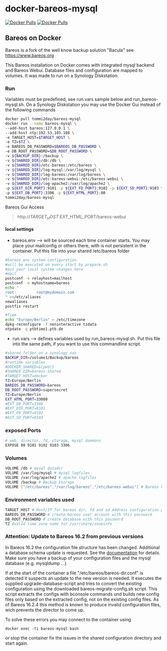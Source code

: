 # docker-bareos-mysql

[![Docker Pulls](https://img.shields.io/docker/stars/tommi2day/bareos-mysql.svg)](https://hub.docker.com/r/tommi2day/bareos-mysql/)
[![Docker Pulls](https://img.shields.io/docker/pulls/tommi2day/bareos-mysql.svg)](https://hub.docker.com/r/tommi2day/bareos-mysql/)

## Bareos on Docker 

Bareos is a fork of the well know backup solution "Bacula"
see https://www.bareos.org

This Bareos installation on Docker comes with integrated mysql backend and Bareos Webui.
Database files and configuration are mapped to volumes. It was made to run on a Synology
Diskstation.

### Run 
Variables must be predefined, see run.vars sample  below and run_bareos-mysql.sh. 
On a Synology Diskstation you may use the Docker Gui instead of the following commands
```sh
docker pull tommi2day/bareos-mysql
docker run --name bareos-mysql \
--add-host bareos:127.0.0.1 \
--add-host ntp:192.53.103.108 \
-e TARGET_HOST=$TARGET_HOST \
-e TZ=$TZ \
-e BAREOS_DB_PASSWORD=$BAREOS_DB_PASSWORD \
-e DB_ROOT_PASSWORD=$DB_ROOT_PASSWORD \
-v ${BACKUP_DIR}:/backup \
-v ${SHARED_DIR}/db:/db \
-v ${SHARED_DIR}/etc-bareos:/etc/bareos \
-v ${SHARED_DIR}/log-mysql:/var/log/mysql \
-v ${SHARED_DIR}/log-bareos:/var/log/bareos \
-v ${SHARED_DIR}/etc-bareos-webui:/etc/bareos-webui \
-v ${SHARED_DIR}/log-apache2:/var/log/apache2 \
-p ${EXT_DIR_PORT}:9101 -p ${EXT_FD_PORT}:9102 -p ${EXT_SD_PORT}:9103 \
-p ${EXT_DB_PORT}:3306 -p ${EXT_HTML_PORT}:80
tommi2day/bareos-mysql
```
Bareos Gui Access
>http://$TARGET_HOST:$EXT_HTML_PORT/bareos-webui

#### local settings
* bareos.env --> will be sourced each time container starts. 
You may place your mailconfig or others there, with is not persistent in the container. Put this file into your shared /etc/bareos folder

```sh
#bareos env system configuration
#will be executed on every start by prepare.sh
#put your local system changes here
#mail
postconf -e relayhost=mailhost
postconf -e myhostname=bareos
echo "
root:         root@mydomain.com
" >>/etc/aliases
newaliases
postfix restart

#Time
echo "Europe/Berlin" > /etc/timezone
dpkg-reconfigure -f noninteractive tzdata
ntpdate -q ptbtime1.ptb.de
```

* run.vars --> defines variables used by run_bareos-mysql.sh. Put this file into the same path, 
if you want to use this commandline script.
```sh
#shared folder on a synology nas
BACKUP_DIR=/volume1/Backup/bareos
#runtime variables
#DOCKER_SHARED=$(pwd)}
#SHARED_DIR=bareos-shared
#TARGET_HOST=docker
TZ=Europe/Berlin
BAREOS_DB_PASSWORD=bareos
DB_ROOT_PASSWORD=supersecret
TZ=Europe/Berlin
EXT_HTML_PORT=33080
#EXT_DB_PORT=3306
#EXT_DIR_PORT=9101
#EXT_FD_PORT=9102
#EXT_SD_PORT=9103
```
### exposed Ports
```sh
# web, director, fd, storage, mysql daemons 
EXPOSE 80 9101 9102 9103 3306
```
### Volumes
```sh
VOLUME /db # mysql datadir
VOLUME /var/log/mysql # mysql logfiles
VOLUME /var/log/apache2 # apache logfiles
VOLUME /backup # Backup Storage
VOLUME ["/etc/bareos","/var/log/bareos","/etc/bareos-webui"] # Bareos konfiguration
```
### Environment variables used
```sh
TARGET_HOST # Host/IP for bareos dir, fd and sd Address configuration parameter  
BAREOS_DB_PASSWORD # create bareos user account with this password
DB_ROOT_PASSWORD # create database with this password
TZ #valid time zone name for /usr/share/zoneinfo
```

### Attention: Update to Bareos 16.2 from previous versions
In Bareos 16.2 the configuration file structure has been changed. Additional a database schema update is requested. 
See the [documentation](http://doc.bareos.org/master/html/bareos-manual-main-reference.html#bareos-update) for details.
Make sure you have a backup of your configuration files and the mysql database (e.g. mysqldump ...)

If at the start of the container a file "/etc/bareos/bareos-dir.conf" is detected 
it suspects an update to the new version is needed. It executes the supplied upgrade-database-script and tries to convert the existing configuration using 
the downloaded bareos-migrate-config.sh script. This script extracts the configs 
with bconsole commands und builds new config files only based on the extracted config, 
not on the existing config files. As of Bareos 16.2.4 this method is known to produce invalid
 configuration files, wich prevents the director to come up. 
 
 To solve these errors you may connect to the container using 
 ```
 docker exec -ti bareos-mysql bash
 ```
 or stop the container fix the issues in the shared configuration directory and start again.